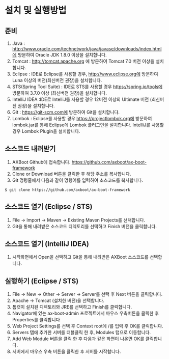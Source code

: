# 설치 및 실행방법
## 준비

1. Java : http://www.oracle.com/technetwork/java/javase/downloads/index.html에 방문하여 Oracle JDK 1.8.0 이상을 설치합니다.
2. Tomcat : http://tomcat.apache.org 에 방문하여 Tomcat 7.0 버전 이상을 설치합니다.
3. Eclipse : IDE로 Eclipse를 사용할 경우, http://www.eclipse.org에 방문하여 Luna 이상의 버전(최신버전 권장)을 설치합니다.
4. STS(Spring Tool Suite) : IDE로 STS를 사용할 경우 https://spring.io/tools에 방문하여 3.7.0 이상 (최신버전 권장)을 설치합니다.
5. IntelliJ IDEA :IDE로 IntelliJ를 사용할 경우 12버전 이상의 Ultimate 버전 (최신버전 권장)을 설치합니다.
6. Git : https://git-scm.com에 방문하여 Git을 설치합니다.
7. Lombok : Eclipse를 사용할 경우 https://projectlombok.org에 방문하여 lombok.jar를 통해 Eclipse에 Lombok 플러그인을 설치합니다. IntelliJ를 사용할 경우 Lombok Plugin을 설치합니다.

## 소스코드 내려받기
1. AXBoot Github에 접속합니다. https://github.com/axboot/ax-boot-framework 
2. Clone or Download 버튼을 클릭한 후 해당 주소를 복사합니다.
3. Git 명령줄에서 다음과 같이 명령어를 입력하여 소스코드를 복사합니다.


```
$ git clone https://github.com/axboot/ax-boot-framework 
```
   
## 소스코드 열기 (Eclipse / STS)
1. File -> Import -> Maven -> Existing Maven Projects를 선택합니다.
2. Git을 통해 내려받은 소스코드 디렉토리를 선택하고 Finish 버턴을 클릭합니다.

## 소스코드 열기 (IntelliJ IDEA)
1. 시작화면에서 Open을 선택하고 Git을 통해 내려받은 AXBoot 소스코드를 선택합니다.

## 실행하기 (Eclipse / STS)
1. File -> New -> Other -> Server -> Server를 선택 후 Next 버튼을 클릭합니다.
2. Apache -> Tomcat (설치한 버전)을 선택합니다.
3. 톰캣이 설치된 디렉토리와 JRE를 선택하고 Finish를 클릭합니다.
4. Navigator에 있는 ax-boot-admin 프로젝트에서 마우스 우측버튼을 클릭한 후 Properties를 클릭합니다
5. Web Project Settings를 선택 후 Context root에 /를 입력 후 OK를 클릭합니다.
6. Servers 탭에 추가한 서버를 더블클릭 한 후, Modules 탭으로 이동합니다.
7. Add Web Module 버튼을 클릭 한 후 다음과 같은 화면이 나온면 OK를 클릭합니다.
8. 서버에서 마우스 우측 버튼을 클릭한 후 서버를 시작합니다.